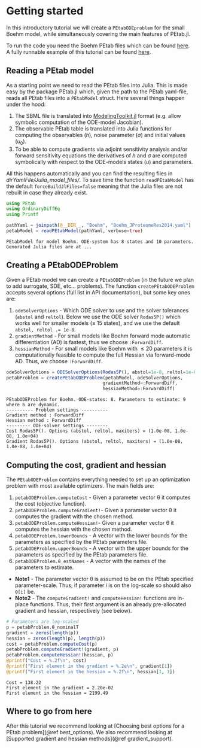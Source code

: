# Getting started

In this introductory tutorial we will create a `PEtabODEproblem` for the small Boehm model, while simultaneously covering the main features of PEtab.jl.

To run the code you need the Boehm PEtab files which can be found [here](https://github.com/sebapersson/PEtab.jl/tree/main/examples/Boehm). A fully runnable example of this tutorial can be found [here](https://github.com/sebapersson/PEtab.jl/tree/main/examples/Boehm.jl).

## Reading a PEtab model

As a starting point we need to read the PEtab files into Julia. This is made easy by the package PEtab.jl which, given the path to the PEtab yaml-file, reads all PEtab files into a `PEtabModel` struct. Here several things happen under the hood:
    
1. The SBML file is translated into [ModelingToolkit.jl](https://github.com/SciML/ModelingToolkit.jl) format (e.g. allow symbolic computation of the ODE-model Jacobian).
2. The observable PEtab table is translated into Julia functions for computing the observables ($h$), noise parameter ($\sigma$) and initial values ($u_0$).
3. To be able to compute gradients via adjoint sensitivity analysis and/or forward sensitivity equations the derivatives of $h$ and $\sigma$ are computed symbolically with respect to the ODE-models states ($u$) and parameters.
    
All this happens automatically and you can find the resulting files in *dirYamlFile/Julia_model_files/*. To save time the function `readPEtabModel` has the default `forceBuildJlFiles=false` meaning that the Julia files are not rebuilt in case they already exist.

```julia
using PEtab
using OrdinaryDiffEq
using Printf

pathYaml = joinpath(@__DIR__, "Boehm", "Boehm_JProteomeRes2014.yaml")
petabModel = readPEtabModel(pathYaml, verbose=true)
```
```
PEtabModel for model Boehm. ODE-system has 8 states and 10 parameters.
Generated Julia files are at ...
```

## Creating a PEtabODEProblem

Given a PEtab model we can create a `PEtabODEProblem` (in the future we plan to add surrogate, SDE, etc... problems). The function `createPEtabODEProblem` accepts several options (full list in API documentation), but some key ones are:

1. `odeSolverOptions` - Which ODE solver to use and the solver tolerances (`abstol` and `reltol`). Below we use the ODE solver `Rodas5P()` which works well for smaller models ($\leq$ 15 states), and we use the default `abstol, reltol .= 1e-8`.
2. `gradientMethod` - For small models like Boehm forward mode automatic differentiation (AD) is fastest, thus we choose `:ForwardDiff`.
3. `hessianMethod` - For small models like Boehm with $\leq 20$ parameters it is computationally feasible to compute the full Hessian via forward-mode AD. Thus, we choose `:ForwardDiff`.

```julia
odeSolverOptions = ODESolverOptions(Rodas5P(), abstol=1e-8, reltol=1e-8)
petabProblem = createPEtabODEProblem(petabModel, odeSolverOptions, 
                                    gradientMethod=:ForwardDiff, 
                                    hessianMethod=:ForwardDiff)
```
```
PEtabODEProblem for Boehm. ODE-states: 8. Parameters to estimate: 9 where 6 are dynamic.
---------- Problem settings ----------
Gradient method : ForwardDiff
Hessian method : ForwardDiff
--------- ODE-solver settings --------
Cost Rodas5P(). Options (abstol, reltol, maxiters) = (1.0e-08, 1.0e-08, 1.0e+04)
Gradient Rodas5P(). Options (abstol, reltol, maxiters) = (1.0e-08, 1.0e-08, 1.0e+04)
```

## Computing the cost, gradient and hessian

The `PEtabODEProblem` contains everything needed to set up an optimization problem with most available optimizers. The main fields are:

1. `petabODEProblem.computeCost` - Given a parameter vector θ it computes the cost (objective function).
2. `petabODEProblem.computeGradient!`- Given a parameter vector θ it computes the gradient with the chosen method.
3. `petabODEProblem.computeHessian!`- Given a parameter vector θ it computes the hessian with the chosen method.
4. `petabODEProblem.lowerBounds` - A vector with the lower bounds for the parameters as specified by the PEtab parameters file.
5. `petabODEProblem.upperBounds` - A vector with the upper bounds for the parameters as specified by the PEtab parameters file. 
6. `petabODEProblem.θ_estNames` - A vector with the names of the parameters to estimate.

* **Note1** - The parameter vector θ is assumed to be on the PEtab specified parameter-scale. Thus, if parameter $i$ is on the log-scale so should also `θ[i]` be.
* **Note2** - The `computeGradient!` and `computeHessian!` functions are in-place functions. Thus, their first argument is an already pre-allocated gradient and hessian, respectively (see below).

```julia
# Parameters are log-scaled
p = petabProblem.θ_nominalT 
gradient = zeros(length(p))
hessian = zeros(length(p), length(p))
cost = petabProblem.computeCost(p)
petabProblem.computeGradient!(gradient, p)
petabProblem.computeHessian!(hessian, p)
@printf("Cost = %.2f\n", cost)
@printf("First element in the gradient = %.2e\n", gradient[1])
@printf("First element in the hessian = %.2f\n", hessian[1, 1])
```
```
Cost = 138.22
First element in the gradient = 2.20e-02
First element in the hessian = 2199.49
```

## Where to go from here

After this tutorial we recommend looking at [Choosing best options for a PEtab problem](@ref best_options). We also recommend looking at [Supported gradient and hessian methods](@ref gradient_support).
